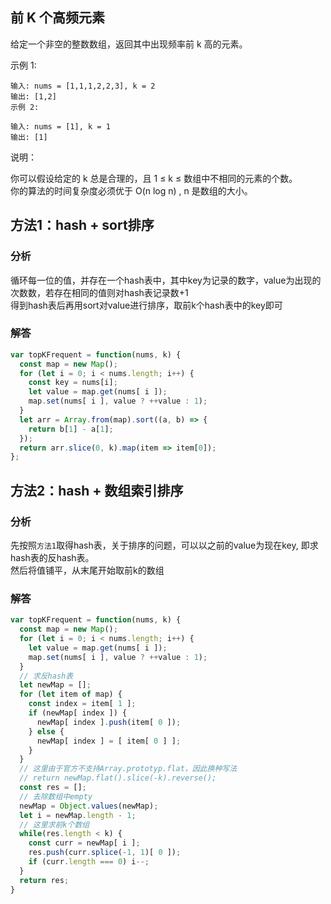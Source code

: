 ## 前 K 个高频元素
给定一个非空的整数数组，返回其中出现频率前 k 高的元素。

示例 1:

```
输入: nums = [1,1,1,2,2,3], k = 2
输出: [1,2]
示例 2:

输入: nums = [1], k = 1
输出: [1]
```
说明：

你可以假设给定的 k 总是合理的，且 1 ≤ k ≤ 数组中不相同的元素的个数。  
你的算法的时间复杂度必须优于 O(n log n) , n 是数组的大小。  

## 方法1：hash + sort排序

### 分析
循环每一位的值，并存在一个hash表中，其中key为记录的数字，value为出现的次数数，若存在相同的值则对hash表记录数+1  
得到hash表后再用sort对value进行排序，取前k个hash表中的key即可

### 解答
```javascript
var topKFrequent = function(nums, k) {
  const map = new Map();
  for (let i = 0; i < nums.length; i++) {
    const key = nums[i];
    let value = map.get(nums[ i ]);
    map.set(nums[ i ], value ? ++value : 1);
  }
  let arr = Array.from(map).sort((a, b) => {
    return b[1] - a[1];
  });
  return arr.slice(0, k).map(item => item[0]);
};
```

## 方法2：hash + 数组索引排序

### 分析
先按照``方法1``取得hash表，关于排序的问题，可以以之前的value为现在key, 即求hash表的反hash表。  
然后将值铺平，从末尾开始取前k的数组  

### 解答
```javascript
var topKFrequent = function(nums, k) {
  const map = new Map();
  for (let i = 0; i < nums.length; i++) {
    let value = map.get(nums[ i ]);
    map.set(nums[ i ], value ? ++value : 1);
  }
  // 求反hash表
  let newMap = [];
  for (let item of map) {
    const index = item[ 1 ];
    if (newMap[ index ]) {
      newMap[ index ].push(item[ 0 ]);
    } else {
      newMap[ index ] = [ item[ 0 ] ];
    }
  }
  // 这里由于官方不支持Array.prototyp.flat，因此换种写法
  // return newMap.flat().slice(-k).reverse();
  const res = [];
  // 去除数组中empty
  newMap = Object.values(newMap);
  let i = newMap.length - 1;
  // 这里求前k个数组  
  while(res.length < k) {
    const curr = newMap[ i ];
    res.push(curr.splice(-1, 1)[ 0 ]);
    if (curr.length === 0) i--;
  }
  return res;
}
```